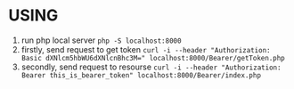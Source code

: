 # USING
1. run php local server `php -S localhost:8000`
2. firstly, send request to get token 
    `curl -i --header "Authorization: Basic dXNlcm5hbWU6dXNlcnBhc3M=" localhost:8000/Bearer/getToken.php`
3. secondly, send request to resourse 
    `curl -i --header "Authorization: Bearer this_is_bearer_token" localhost:8000/Bearer/index.php`

